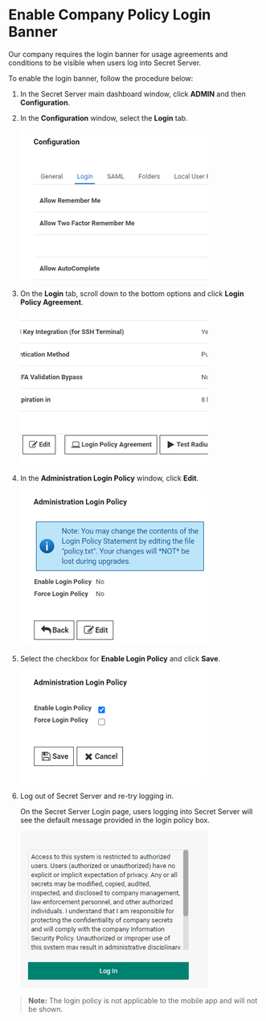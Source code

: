 [title]: # (Enable Company Policy Banner)
[tags]: # (Advanced Encryption)
[priority]: # (1000)

# Enable Company Policy Login Banner

Our company requires the login banner for usage agreements and conditions to be visible when users log into Secret Server.

To enable the login banner, follow the procedure below:

1. In the Secret Server main dashboard window, click **ADMIN** and then **Configuration**.

1. In the **Configuration** window, select the **Login** tab.

     ![policy-banner2](images/banner1.png)

1. On the **Login** tab, scroll down to the bottom options and click **Login Policy Agreement**.

     ![policy-banner3](images/banner2.png)

1. In the **Administration Login Policy** window, click **Edit**.

     ![policy-banner4](images/banner3.png)

1. Select the checkbox for **Enable Login Policy** and click **Save**.

     ![policy-banner5](images/banner4.png)

1. Log out of Secret Server and re-try logging in.

   On the Secret Server Login page, users logging into Secret Server will see the default message provided in the login policy box.

     ![policy-banner7](images/banner6.png)

>**Note:** The login policy is not applicable to the mobile app and will not be shown.
